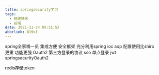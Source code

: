 ```yaml
---
title: springsecurity学习
tags:
  - 搭建博客
  - 前端
date: 2021-11-24 09:51:52
abbrlink: 819sf
---
```

spring全家桶一员  集成方便
安全框架    充分利用spring ioc  aop  配置使用比shiro更重  功能更强 
Oauth2 第三方登录的协议
sso 单点登录
jwt
springsecurityOauth2

redis存储token